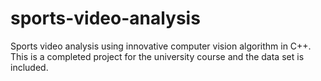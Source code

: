 # sports-video-analysis
Sports video analysis using innovative computer vision algorithm in C++.
This is a completed project for the university course and the data set is included.
